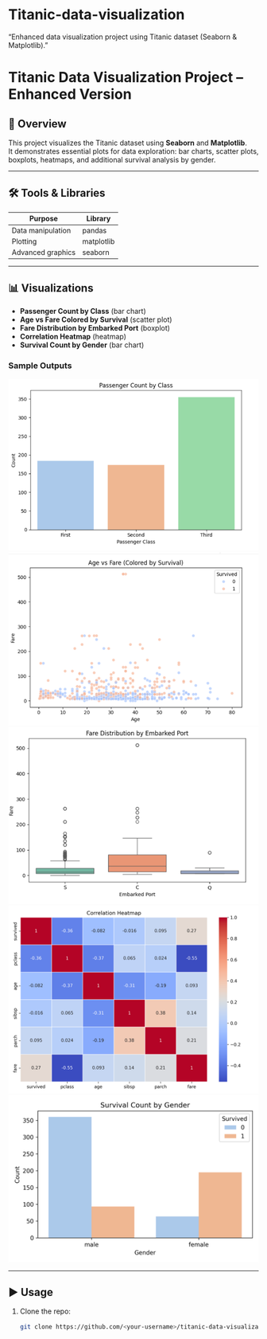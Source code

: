 # Titanic-data-visualization
“Enhanced data visualization project using Titanic dataset (Seaborn &amp; Matplotlib).”

# Titanic Data Visualization Project – Enhanced Version

## 📌 Overview
This project visualizes the Titanic dataset using **Seaborn** and **Matplotlib**.  
It demonstrates essential plots for data exploration: bar charts, scatter plots, boxplots, heatmaps, and additional survival analysis by gender.

---

## 🛠 Tools & Libraries
| Purpose            | Library     |
|--------------------|-------------|
| Data manipulation  | pandas      |
| Plotting           | matplotlib  |
| Advanced graphics  | seaborn     |

---

## 📊 Visualizations
- **Passenger Count by Class** (bar chart)  
- **Age vs Fare Colored by Survival** (scatter plot)  
- **Fare Distribution by Embarked Port** (boxplot)  
- **Correlation Heatmap** (heatmap)  
- **Survival Count by Gender** (bar chart)

### Sample Outputs

![Bar Chart](sample_outputs/bar_chart_class.PNG)  
![Scatter Plot](sample_outputs/scatter_age_fare.PNG)  
![Boxplot](sample_outputs/boxplot_fare_embarked.PNG)  
![Heatmap](sample_outputs/heatmap_titanic.png)  
![Survival by Gender](sample_outputs/survival_by_gender.png)

---

## ▶ Usage
1. Clone the repo:  
   ```bash
   git clone https://github.com/<your-username>/titanic-data-visualization.git

